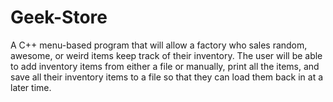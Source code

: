 # Geek-Store

A C++ menu-based program that will allow a factory who sales random, awesome, or weird items keep track of their inventory. The user will be able to add inventory items from either a file or manually, print all the items, and save all their inventory items to a file so that they can load them back in at a later time.

